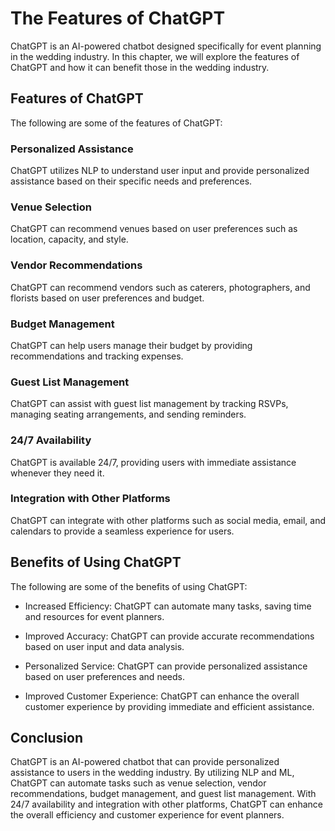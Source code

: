 The Features of ChatGPT
===========================================================

ChatGPT is an AI-powered chatbot designed specifically for event planning in the wedding industry. In this chapter, we will explore the features of ChatGPT and how it can benefit those in the wedding industry.

Features of ChatGPT
-------------------

The following are some of the features of ChatGPT:

### Personalized Assistance

ChatGPT utilizes NLP to understand user input and provide personalized assistance based on their specific needs and preferences.

### Venue Selection

ChatGPT can recommend venues based on user preferences such as location, capacity, and style.

### Vendor Recommendations

ChatGPT can recommend vendors such as caterers, photographers, and florists based on user preferences and budget.

### Budget Management

ChatGPT can help users manage their budget by providing recommendations and tracking expenses.

### Guest List Management

ChatGPT can assist with guest list management by tracking RSVPs, managing seating arrangements, and sending reminders.

### 24/7 Availability

ChatGPT is available 24/7, providing users with immediate assistance whenever they need it.

### Integration with Other Platforms

ChatGPT can integrate with other platforms such as social media, email, and calendars to provide a seamless experience for users.

Benefits of Using ChatGPT
-------------------------

The following are some of the benefits of using ChatGPT:

* Increased Efficiency: ChatGPT can automate many tasks, saving time and resources for event planners.

* Improved Accuracy: ChatGPT can provide accurate recommendations based on user input and data analysis.

* Personalized Service: ChatGPT can provide personalized assistance based on user preferences and needs.

* Improved Customer Experience: ChatGPT can enhance the overall customer experience by providing immediate and efficient assistance.

Conclusion
----------

ChatGPT is an AI-powered chatbot that can provide personalized assistance to users in the wedding industry. By utilizing NLP and ML, ChatGPT can automate tasks such as venue selection, vendor recommendations, budget management, and guest list management. With 24/7 availability and integration with other platforms, ChatGPT can enhance the overall efficiency and customer experience for event planners.


